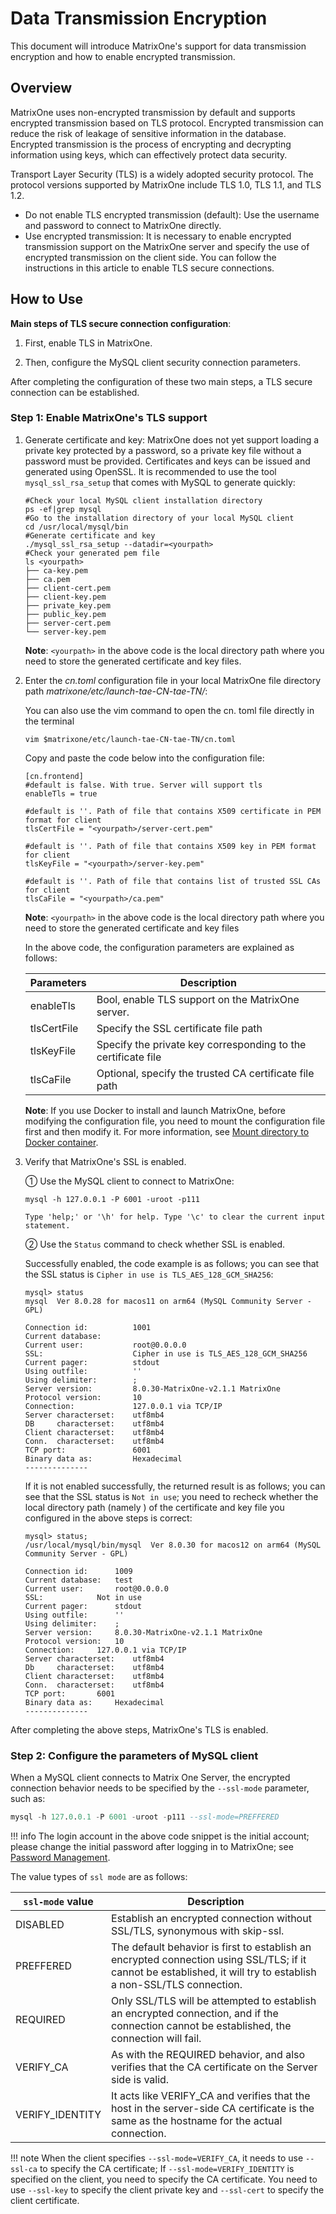 # Data Transmission Encryption

This document will introduce MatrixOne's support for data transmission encryption and how to enable encrypted transmission.

## Overview

MatrixOne uses non-encrypted transmission by default and supports encrypted transmission based on TLS protocol. Encrypted transmission can reduce the risk of leakage of sensitive information in the database. Encrypted transmission is the process of encrypting and decrypting information using keys, which can effectively protect data security.

Transport Layer Security (TLS) is a widely adopted security protocol. The protocol versions supported by MatrixOne include TLS 1.0, TLS 1.1, and TLS 1.2.

- Do not enable TLS encrypted transmission (default): Use the username and password to connect to MatrixOne directly.
- Use encrypted transmission: It is necessary to enable encrypted transmission support on the MatrixOne server and specify the use of encrypted transmission on the client side. You can follow the instructions in this article to enable TLS secure connections.

## How to Use

**Main steps of TLS secure connection configuration**:

1. First, enable TLS in MatrixOne.

2. Then, configure the MySQL client security connection parameters.

After completing the configuration of these two main steps, a TLS secure connection can be established.

### Step 1: Enable MatrixOne's TLS support

1. Generate certificate and key: MatrixOne does not yet support loading a private key protected by a password, so a private key file without a password must be provided. Certificates and keys can be issued and generated using OpenSSL. It is recommended to use the tool `mysql_ssl_rsa_setup` that comes with MySQL to generate quickly:

    ```
    #Check your local MySQL client installation directory
    ps -ef|grep mysql
    #Go to the installation directory of your local MySQL client
    cd /usr/local/mysql/bin
    #Generate certificate and key
    ./mysql_ssl_rsa_setup --datadir=<yourpath>
    #Check your generated pem file
    ls <yourpath>
    ├── ca-key.pem
    ├── ca.pem
    ├── client-cert.pem
    ├── client-key.pem
    ├── private_key.pem
    ├── public_key.pem
    ├── server-cert.pem
    └── server-key.pem
    ```

    __Note__:  `<yourpath>` in the above code is the local directory path where you need to store the generated certificate and key files.

2. Enter the *cn.toml* configuration file in your local MatrixOne file directory path *matrixone/etc/launch-tae-CN-tae-TN/*:

    You can also use the vim command to open the cn. toml file directly in the terminal

    ```
    vim $matrixone/etc/launch-tae-CN-tae-TN/cn.toml
    ```

    Copy and paste the code below into the configuration file:

    ```
    [cn.frontend]
    #default is false. With true. Server will support tls
    enableTls = true

    #default is ''. Path of file that contains X509 certificate in PEM format for client
    tlsCertFile = "<yourpath>/server-cert.pem"

    #default is ''. Path of file that contains X509 key in PEM format for client
    tlsKeyFile = "<yourpath>/server-key.pem"

    #default is ''. Path of file that contains list of trusted SSL CAs for client
    tlsCaFile = "<yourpath>/ca.pem"
    ```

    __Note__: `<yourpath>` in the above code is the local directory path where you need to store the generated certificate and key files

    In the above code, the configuration parameters are explained as follows:

    | Parameters  | Description                                                   |
    | ----------- | ------------------------------------------------------------- |
    | enableTls   | Bool, enable TLS support on the MatrixOne server.             |
    | tlsCertFile | Specify the SSL certificate file path                         |
    | tlsKeyFile  | Specify the private key corresponding to the certificate file |
    | tlsCaFile   | Optional, specify the trusted CA certificate file path        |

    __Note__: If you use Docker to install and launch MatrixOne, before modifying the configuration file, you need to mount the configuration file first and then modify it. For more information, see [Mount directory to Docker container](../Maintain/mount-data-by-docker.md).

3. Verify that MatrixOne's SSL is enabled.

    ① Use the MySQL client to connect to MatrixOne:

    ```
    mysql -h 127.0.0.1 -P 6001 -uroot -p111

    Type 'help;' or '\h' for help. Type '\c' to clear the current input statement.
    ```

    ② Use the `Status` command to check whether SSL is enabled.

    Successfully enabled, the code example is as follows; you can see that the SSL status is `Cipher in use is TLS_AES_128_GCM_SHA256`:

    ```
    mysql> status
    mysql  Ver 8.0.28 for macos11 on arm64 (MySQL Community Server - GPL)

    Connection id:          1001
    Current database:
    Current user:           root@0.0.0.0
    SSL:                    Cipher in use is TLS_AES_128_GCM_SHA256
    Current pager:          stdout
    Using outfile:          ''
    Using delimiter:        ;
    Server version:         8.0.30-MatrixOne-v2.1.1 MatrixOne
    Protocol version:       10
    Connection:             127.0.0.1 via TCP/IP
    Server characterset:    utf8mb4
    DB     characterset:    utf8mb4
    Client characterset:    utf8mb4
    Conn.  characterset:    utf8mb4
    TCP port:               6001
    Binary data as:         Hexadecimal
    --------------
    ```

    If it is not enabled successfully, the returned result is as follows; you can see that the SSL status is `Not in use`; you need to recheck whether the local directory path (namely <yourpath>) of the certificate and key file you configured in the above steps is correct:

    ```
    mysql> status;
    /usr/local/mysql/bin/mysql  Ver 8.0.30 for macos12 on arm64 (MySQL Community Server - GPL)

    Connection id:		1009
    Current database:	test
    Current user:		root@0.0.0.0
    SSL:			Not in use
    Current pager:		stdout
    Using outfile:		''
    Using delimiter:	;
    Server version:		8.0.30-MatrixOne-v2.1.1 MatrixOne
    Protocol version:	10
    Connection:		127.0.0.1 via TCP/IP
    Server characterset:	utf8mb4
    Db     characterset:	utf8mb4
    Client characterset:	utf8mb4
    Conn.  characterset:	utf8mb4
    TCP port:		6001
    Binary data as:		Hexadecimal
    --------------
    ```

After completing the above steps, MatrixOne's TLS is enabled.

### Step 2: Configure the parameters of MySQL client

When a MySQL client connects to Matrix One Server, the encrypted connection behavior needs to be specified by the `--ssl-mode` parameter, such as:

```sql
mysql -h 127.0.0.1 -P 6001 -uroot -p111 --ssl-mode=PREFFERED
```

!!! info
    The login account in the above code snippet is the initial account; please change the initial password after logging in to MatrixOne; see [Password Management](password-mgmt.md).

The value types of `ssl mode` are as follows:

| `ssl-mode` value | Description                                                                                                                                                       |
| ---------------- | ----------------------------------------------------------------------------------------------------------------------------------------------------------------- |
| DISABLED         | Establish an encrypted connection without SSL/TLS, synonymous with skip-ssl.                                                                                      |
| PREFFERED        | The default behavior is first to establish an encrypted connection using SSL/TLS; if it cannot be established, it will try to establish a non-SSL/TLS connection. |
| REQUIRED         | Only SSL/TLS will be attempted to establish an encrypted connection, and if the connection cannot be established, the connection will fail.                       |
| VERIFY_CA        | As with the REQUIRED behavior, and also verifies that the CA certificate on the Server side is valid.                                                             |
| VERIFY_IDENTITY  | It acts like VERIFY_CA and verifies that the host in the server-side CA certificate is the same as the hostname for the actual connection.                        |

!!! note
    When the client specifies `--ssl-mode=VERIFY_CA`, it needs to use `--ssl-ca` to specify the CA certificate;
    If `--ssl-mode=VERIFY_IDENTITY` is specified on the client, you need to specify the CA certificate. You need to use `--ssl-key` to specify the client private key and `--ssl-cert` to specify the client certificate.
